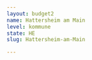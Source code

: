 ```yaml
---
layout: budget2
name: Hattersheim am Main
level: kommune
state: HE
slug: Hattersheim-am-Main

---
```



